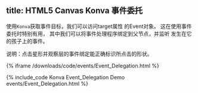 title: HTML5 Canvas Konva 事件委托
---

使用`Konva`获取事件目标，我们可以访问target属性
的Event对象。 这在使用事件委托时特别有用，
其中我们可以将事件处理程序绑定到父节点，并监听
发生在它的孩子上的事件。   




说明：点击星形并观察层的事件绑定能正确标识所点击的形状。 


{% iframe /downloads/code/events/Event_Delegation.html %}

{% include_code Konva Event_Delegation Demo events/Event_Delegation.html %}
